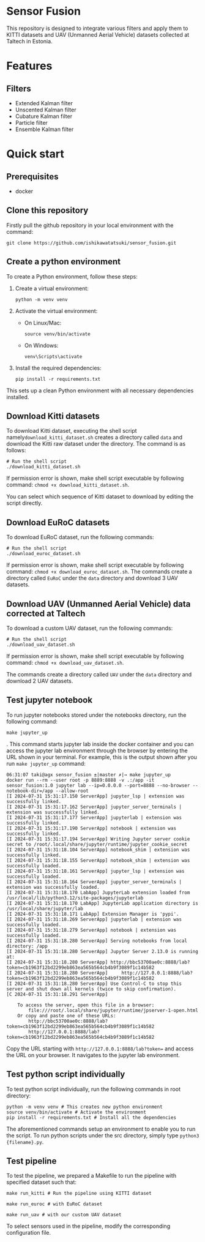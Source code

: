 # Sensor Fusion

This repository is designed to integrate various filters and apply them to KITTI datasets and UAV (Unmanned Aerial Vehicle) datasets collected at Taltech in Estonia.

# Features

## Filters
* Extended Kalman filter
* Unscented Kalman filter
* Cubature Kalman filter
* Particle filter
* Ensemble Kalman filter

# Quick start

## Prerequisites

- docker

## Clone this repository

Firstly pull the github repository in your local environment with the command:

```
git clone https://github.com/ishikawatatsuki/sensor_fusion.git
```

## Create a python environment
To create a Python environment, follow these steps:

1. Create a virtual environment:
    ```
    python -m venv venv
    ```

2. Activate the virtual environment:
    - On Linux/Mac:
      ```
      source venv/bin/activate
      ```
    - On Windows:
      ```
      venv\Scripts\activate
      ```

3. Install the required dependencies:
    ```
    pip install -r requirements.txt
    ```

This sets up a clean Python environment with all necessary dependencies installed.




## Download Kitti datasets

To download Kitti dataset, executing the shell script namely`download_kitti_dataset.sh` creates a directory called `data` and download the Kitti raw dataset under the directory. The command is as follows:

```
# Run the shell script
./download_kitti_dataset.sh
```
If permission error is shown, make shell script executable by following command: `chmod +x download_kitti_dataset.sh`.

You can select which sequence of Kitti dataset to download by editing the script directly.

## Download EuRoC datasets
To download EuRoC dataset, run the following commands:
```
# Run the shell script
./download_euroc_dataset.sh
```
If permission error is shown, make shell script executable by following command: `chmod +x download_euroc_dataset.sh`.
The commands create a directory called `EuRoC` under the `data` directory and download 3 UAV datasets.


## Download UAV (Unmanned Aerial Vehicle) data corrected at Taltech
To download a custom UAV dataset, run the following commands:
```
# Run the shell script
./download_uav_dataset.sh
```
If permission error is shown, make shell script executable by following command: `chmod +x download_uav_dataset.sh`.

The commands create a directory called `UAV` under the `data` directory and download 2 UAV datasets.



## Test jupyter notebook

To run jupyter notebooks stored under the notebooks directory, run the following command:
```
make jupyter_up
```
. This command starts jupyter lab inside the docker container and you can access the jupyter lab environment through the browser by entering the URL shown in your terminal.
For example, this is the output shown after you run `make jupyter_up` command:

```
06:31:07 taki@agx sensor_fusion ±|master ✗|→ make jupyter_up
docker run --rm --user root -p 8889:8888 -v .:/app -it sensor_fusion:1.0 jupyter lab --ip=0.0.0.0 --port=8888 --no-browser --notebook-dir=/app --allow-root
[I 2024-07-31 15:31:17.150 ServerApp] jupyter_lsp | extension was successfully linked.
[I 2024-07-31 15:31:17.162 ServerApp] jupyter_server_terminals | extension was successfully linked.
[I 2024-07-31 15:31:17.177 ServerApp] jupyterlab | extension was successfully linked.
[I 2024-07-31 15:31:17.190 ServerApp] notebook | extension was successfully linked.
[I 2024-07-31 15:31:17.194 ServerApp] Writing Jupyter server cookie secret to /root/.local/share/jupyter/runtime/jupyter_cookie_secret
[I 2024-07-31 15:31:18.104 ServerApp] notebook_shim | extension was successfully linked.
[I 2024-07-31 15:31:18.155 ServerApp] notebook_shim | extension was successfully loaded.
[I 2024-07-31 15:31:18.161 ServerApp] jupyter_lsp | extension was successfully loaded.
[I 2024-07-31 15:31:18.164 ServerApp] jupyter_server_terminals | extension was successfully loaded.
[I 2024-07-31 15:31:18.170 LabApp] JupyterLab extension loaded from /usr/local/lib/python3.12/site-packages/jupyterlab
[I 2024-07-31 15:31:18.170 LabApp] JupyterLab application directory is /usr/local/share/jupyter/lab
[I 2024-07-31 15:31:18.171 LabApp] Extension Manager is 'pypi'.
[I 2024-07-31 15:31:18.269 ServerApp] jupyterlab | extension was successfully loaded.
[I 2024-07-31 15:31:18.279 ServerApp] notebook | extension was successfully loaded.
[I 2024-07-31 15:31:18.280 ServerApp] Serving notebooks from local directory: /app
[I 2024-07-31 15:31:18.280 ServerApp] Jupyter Server 2.13.0 is running at:
[I 2024-07-31 15:31:18.280 ServerApp] http://bbc53700ae0c:8888/lab?token=cb1963f12bd2299eb863ea565b564cb4b9f3089f1c14b582
[I 2024-07-31 15:31:18.280 ServerApp]     http://127.0.0.1:8888/lab?token=cb1963f12bd2299eb863ea565b564cb4b9f3089f1c14b582
[I 2024-07-31 15:31:18.280 ServerApp] Use Control-C to stop this server and shut down all kernels (twice to skip confirmation).
[C 2024-07-31 15:31:18.291 ServerApp]

    To access the server, open this file in a browser:
        file:///root/.local/share/jupyter/runtime/jpserver-1-open.html
    Or copy and paste one of these URLs:
        http://bbc53700ae0c:8888/lab?token=cb1963f12bd2299eb863ea565b564cb4b9f3089f1c14b582
        http://127.0.0.1:8888/lab?token=cb1963f12bd2299eb863ea565b564cb4b9f3089f1c14b582
```
Copy the URL starting with `http://127.0.0.1:8888/lab?token=` and access the URL on your browser. It navigates to the jupyter lab environment.


## Test python script individually

To test python script individually, run the following commands in root directory:
```
python -m venv venv # This creates new python environment
source venv/bin/activate # Activate the environment
pip install -r requirements.txt # Install all the dependencies
```
The aforementioned commands setup an environment to enable you to run the script.
To run python scripts under the src directory, simply type `python3 {filename}.py`.

## Test pipeline

To test the pipeline, we prepared a Makefile to run the pipeline with specified dataset such that:
```
make run_kitti # Run the pipeline using KITTI dataset

make run_euroc # with EuRoC dataset

make run_uav # with our custom UAV dataset
```
To select sensors used in the pipeline, modify the corresponding configuration file.